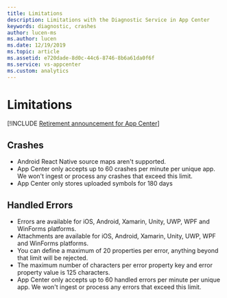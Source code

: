 ```yaml
---
title: Limitations
description: Limitations with the Diagnostic Service in App Center
keywords: diagnostic, crashes
author: lucen-ms
ms.author: lucen
ms.date: 12/19/2019
ms.topic: article
ms.assetid: e720dade-8d0c-44c6-8746-8b6a61da0f6f
ms.service: vs-appcenter
ms.custom: analytics
---
```


# Limitations

[!INCLUDE [Retirement announcement for App Center](../includes/retirement.md)]

## Crashes

- Android React Native source maps aren't supported.
- App Center only accepts up to 60 crashes per minute per unique app. We won't ingest or process any crashes that exceed this limit.
- App Center only stores uploaded symbols for 180 days 


## Handled Errors

- Errors are available for iOS, Android, Xamarin, Unity, UWP, WPF and WinForms platforms.
- Attachments are available for iOS, Android, Xamarin, Unity, UWP, WPF and WinForms platforms.
- You can define a maximum of 20 properties per error, anything beyond that limit will be rejected.
- The maximum number of characters per error property key and error property value is 125 characters.
- App Center only accepts up to 60 handled errors per minute per unique app. We won't ingest or process any errors that exceed this limit. 


